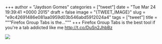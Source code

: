 
+++
author = "Jaydson Gomes"
categories = ["tweet"]
date = "Tue Mar 24 19:39:41 +0000 2015"
draft = false
image = "{TWEET_IMAGE}"
slug = "e9c42691486e081aa0959d03b546abd5912024a4"
tags = ["tweet"]
title = """Firefox Group Tabs is the..."""
+++
Firefox Group Tabs is the best tool if you're a tab addicted like me http://t.co/DuSn2JhbBz

![](/images/tweet-media/580453955521667072-CA4viOpWQAElGUa.png)